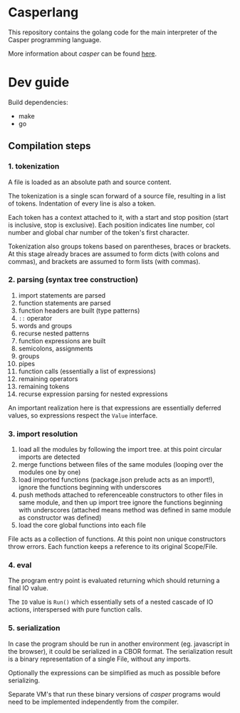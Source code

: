 Casperlang
==========

This repository contains the golang code for the main interpreter of the Casper programming language.

More information about *casper* can be found [here](https://www.openengineer.dev/casperlang.html).

# Dev guide

Build dependencies:
* make
* go

## Compilation steps

### 1. tokenization

A file is loaded as an absolute path and source content.

The tokenization is a single scan forward of a source file, resulting in a list of tokens. Indentation of every line is also a token.

Each token has a context attached to it, with a start and stop position (start is inclusive, stop is exclusive). Each position indicates line number, col number and global char number of the token's first character. 

Tokenization also groups tokens based on parentheses, braces or brackets. At this stage already braces are assumed to form dicts (with colons and commas), and brackets are assumed to form lists (with commas).

### 2. parsing (syntax tree construction)

1. import statements are parsed
2. function statements are parsed
3. function headers are built (type patterns)
  1. `::` operator
  2. words and groups
  3. recurse nested patterns
4. function expressions are built
  1. semicolons, assignments
  2. groups
  3. pipes
  4. function calls (essentially a list of expressions)
  5. remaining operators
  6. remaining tokens 
  7. recurse expression parsing for nested expressions

An important realization here is that expressions are essentially deferred values, so expressions respect the `Value` interface.

### 3. import resolution

1. load all the modules by following the import tree. at this point circular imports are detected
2. merge functions between files of the same modules (looping over the modules one by one)
3. load imported functions (package.json prelude acts as an import!), 
  ignore the functions beginning with underscores
4. push methods attached to referenceable constructors to other files in same module, and then up import tree
  ignore the functions beginning with underscores
  (attached means method was defined in same module as constructor was defined)
5. load the core global functions into each file
  
File acts as a collection of functions. At this point non unique constructors throw errors. Each function keeps a reference to its original Scope/File.

### 4. eval

The program entry point is evaluated returning which should returning a final IO value.

The `IO` value is `Run()` which essentially sets of a nested cascade of IO actions, interspersed with pure function calls.

### 5. serialization

In case the program should be run in another environment (eg. javascript in the browser), it could be serialized in a CBOR format. The serialization result is a binary representation of a single File, without any imports.

Optionally the expressions can be simplified as much as possible before serializing.

Separate VM's that run these binary versions of *casper* programs would need to be implemented independently from the compiler.

